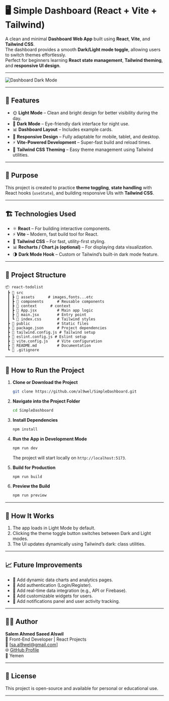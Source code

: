 # 🖥️ Simple Dashboard (React + Vite + Tailwind)

A clean and minimal **Dashboard Web App** built using **React**, **Vite**, and **Tailwind CSS**.  
The dashboard provides a smooth **Dark/Light mode toggle**, allowing users to switch themes effortlessly.  
Perfect for beginners learning **React state management**, **Tailwind theming**, and **responsive UI design**.

---

![Dashboard Dark Mode](https://i.imgur.com/HN8cX0C.png)

---

## 🚀 Features

- 🌞 **Light Mode** – Clean and bright design for better visibility during the day.
- 🌙 **Dark Mode** – Eye-friendly dark interface for night use.
- 📊 **Dashboard Layout** – Includes example cards.
- 📱 **Responsive Design** – Fully adaptable for mobile, tablet, and desktop.
- ⚡ **Vite-Powered Development** – Super-fast build and reload times.
- 🎨 **Tailwind CSS Theming** – Easy theme management using Tailwind utilities.

---

## 🧠 Purpose

This project is created to practice **theme toggling**, **state handling** with React hooks (`useState`), and building responsive UIs with **Tailwind CSS**.

---

## 🏗️ Technologies Used

- ⚛️ **React** – For building interactive components.
- ⚡ **Vite** – Modern, fast build tool for React.
- 🎨 **Tailwind CSS** – For fast, utility-first styling.
- 📊 **Recharts / Chart.js (optional)** – For displaying data visualization.
- 🌗 **Dark Mode Hook** – Custom or Tailwind’s built-in dark mode feature.

---

## 📁 Project Structure

```
📦 react-todolist
 ┣ 📂 src
 ┃ ┣ 📂 assets      # images,fonts...etc
 ┃ ┣ 📂 components      # Reusable components
 ┃ ┣ 📂 context      # context
 ┃ ┣ 📜 App.jsx         # Main app logic
 ┃ ┣ 📜 main.jsx        # Entry point
 ┃ ┗ 📜 index.css       # Tailwind styles
 ┣ 📂 public            # Static files
 ┣ 📜 package.json      # Project dependencies
 ┣ 📜 tailwind.config.js # Tailwind setup
 ┣ 📜 eslint.config.js # Eslint setup
 ┣ 📜 vite.config.js    # Vite configuration
 ┣ 📜 README.md         # Documentation
 ┗ 📜 .gitignore
```

---

## 🧾 How to Run the Project

1. **Clone or Download the Project**

   ```bash
   git clone https://github.com/al9wel/SimpleDashboard.git
   ```

2. **Navigate into the Project Folder**

   ```bash
   cd SimpleDashboard
   ```

3. **Install Dependencies**

   ```bash
   npm install
   ```

4. **Run the App in Development Mode**

   ```bash
   npm run dev
   ```

   The project will start locally on `http://localhost:5173`.

5. **Build for Production**

   ```bash
   npm run build
   ```

6. **Preview the Build**
   ```bash
   npm run preview
   ```

---

## 🧩 How It Works

1. The app loads in Light Mode by default.
2. Clicking the theme toggle button switches between Dark and Light modes.
3. The UI updates dynamically using Tailwind’s dark: class utilities.

---

## 📈 Future Improvements

- 🧠 Add dynamic data charts and analytics pages.
- 👤 Add authentication (Login/Register).
- 📅 Add real-time data integration (e.g., API or Firebase).
- 🔧 Add customizable widgets for users.
- 💬 Add notifications panel and user activity tracking.

---

## 👨‍💻 Author

**Salem Ahmed Saeed Alswil**  
💼 Front-End Developer | React Projects  
📧 [sa.al9wel@gmail.com]  
🌐 [GitHub Profile](https://github.com/yourusername)  
📍 Yemen

---

## 📜 License

This project is open-source and available for personal or educational use.

---
